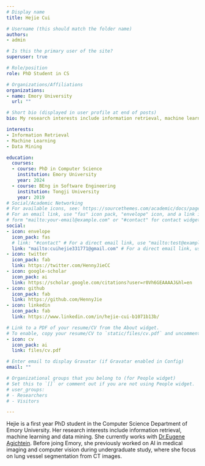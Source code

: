 ```yaml
---
# Display name
title: Hejie Cui

# Username (this should match the folder name)
authors:
- admin

# Is this the primary user of the site?
superuser: true

# Role/position
role: PhD Student in CS

# Organizations/Affiliations
organizations:
- name: Emory University
  url: ""

# Short bio (displayed in user profile at end of posts)
bio: My research interests include information retrieval, machine learning and data mining.

interests:
- Information Retrieval
- Machine Learning
- Data Mining

education:
  courses: 
  - course: PhD in Computer Science
    institution: Emory University
    year: 2024
  - course: BEng in Software Engineering
    institution: Tongji University
    year: 2019
# Social/Academic Networking
# For available icons, see: https://sourcethemes.com/academic/docs/page-builder/#icons
# For an email link, use "fas" icon pack, "envelope" icon, and a link in the
# form "mailto:your-email@example.com" or "#contact" for contact widget.
social:
- icon: envelope
  icon_pack: fas
  # link: "#contact" # For a direct email link, use "mailto:test@example.org".
  link: "mailto:cuihejie331771@gmail.com" # For a direct email link, use "mailto:test@example.org".
- icon: twitter
  icon_pack: fab
  link: https://twitter.com/HennyJieCC
- icon: google-scholar
  icon_pack: ai
  link: https://scholar.google.com/citations?user=r0Vh6GEAAAAJ&hl=en
- icon: github
  icon_pack: fab
  link: https://github.com/HennyJie
- icon: linkedin
  icon_pack: fab
  link: https://www.linkedin.com/in/hejie-cui-b1071b13b/

# Link to a PDF of your resume/CV from the About widget.
# To enable, copy your resume/CV to `static/files/cv.pdf` and uncomment the lines below.
- icon: cv
  icon_pack: ai
  link: files/cv.pdf

# Enter email to display Gravatar (if Gravatar enabled in Config)
email: ""

# Organizational groups that you belong to (for People widget)
# Set this to `[]` or comment out if you are not using People widget.
# user_groups:
# - Researchers
# - Visitors

---
```


Hejie is a first year PhD student in the Computer Science Department of Emory University. Her research interests include information retrieval, machine learning and data mining. She currently works with [Dr.Eugene Agichtein](https://scholar.google.com/citations?user=3BX3vWcAAAAJ&hl=en). Before joing Emory, she previously worked on AI in medical imaging and computer vision during undergraduate study, where she focus on lung vessel segmentation from CT images.
